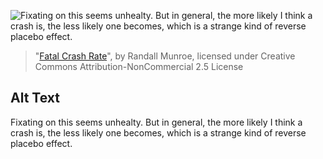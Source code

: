 ![Fixating on this seems unhealty. But in general, the more likely I think a crash is, the less likely one becomes, which is a strange kind of reverse placebo effect.](https://imgs.xkcd.com/comics/fatal_crash_rate.png)
> "[Fatal Crash Rate](https://xkcd.com/1993/)", by Randall Munroe, licensed under Creative Commons Attribution-NonCommercial 2.5 License

## Alt Text
Fixating on this seems unhealty. But in general, the more likely I think a crash is, the less likely one becomes, which is a strange kind of reverse placebo effect.
